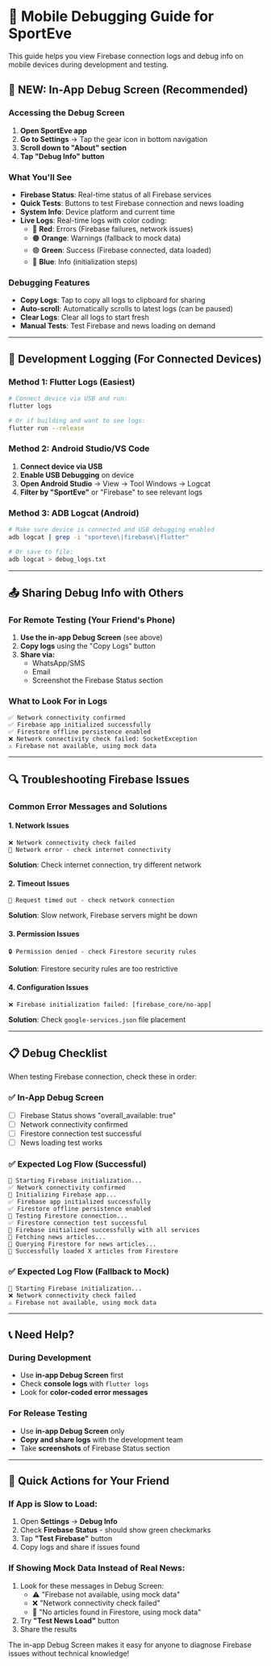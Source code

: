 # 📱 Mobile Debugging Guide for SportEve

This guide helps you view Firebase connection logs and debug info on mobile devices during development and testing.

## 🚀 **NEW: In-App Debug Screen** (Recommended)

### Accessing the Debug Screen
1. **Open SportEve app**
2. **Go to Settings** → Tap the gear icon in bottom navigation
3. **Scroll down to "About" section**
4. **Tap "Debug Info" button**

### What You'll See
- **Firebase Status**: Real-time status of all Firebase services
- **Quick Tests**: Buttons to test Firebase connection and news loading
- **System Info**: Device platform and current time
- **Live Logs**: Real-time logs with color coding:
  - 🔴 **Red**: Errors (Firebase failures, network issues)
  - 🟠 **Orange**: Warnings (fallback to mock data)
  - 🟢 **Green**: Success (Firebase connected, data loaded)
  - 🔵 **Blue**: Info (initialization steps)

### Debugging Features
- **Copy Logs**: Tap to copy all logs to clipboard for sharing
- **Auto-scroll**: Automatically scrolls to latest logs (can be paused)
- **Clear Logs**: Clear all logs to start fresh
- **Manual Tests**: Test Firebase and news loading on demand

---

## 🔧 **Development Logging** (For Connected Devices)

### Method 1: Flutter Logs (Easiest)
```bash
# Connect device via USB and run:
flutter logs

# Or if building and want to see logs:
flutter run --release
```

### Method 2: Android Studio/VS Code
1. **Connect device via USB**
2. **Enable USB Debugging** on device
3. **Open Android Studio** → View → Tool Windows → Logcat
4. **Filter by "SportEve"** or "Firebase" to see relevant logs

### Method 3: ADB Logcat (Android)
```bash
# Make sure device is connected and USB debugging enabled
adb logcat | grep -i "sporteve\|firebase\|flutter"

# Or save to file:
adb logcat > debug_logs.txt
```

---

## 📤 **Sharing Debug Info with Others**

### For Remote Testing (Your Friend's Phone)
1. **Use the in-app Debug Screen** (see above)
2. **Copy logs** using the "Copy Logs" button
3. **Share via:**
   - WhatsApp/SMS
   - Email
   - Screenshot the Firebase Status section

### What to Look For in Logs
```
✅ Network connectivity confirmed
✅ Firebase app initialized successfully
✅ Firestore offline persistence enabled
❌ Network connectivity check failed: SocketException
⚠️ Firebase not available, using mock data
```

---

## 🔍 **Troubleshooting Firebase Issues**

### Common Error Messages and Solutions

#### 1. Network Issues
```
❌ Network connectivity check failed
📶 Network error - check internet connectivity
```
**Solution**: Check internet connection, try different network

#### 2. Timeout Issues
```
🐌 Request timed out - check network connection
```
**Solution**: Slow network, Firebase servers might be down

#### 3. Permission Issues
```
🔒 Permission denied - check Firestore security rules
```
**Solution**: Firestore security rules are too restrictive

#### 4. Configuration Issues
```
❌ Firebase initialization failed: [firebase_core/no-app]
```
**Solution**: Check `google-services.json` file placement

---

## 📋 **Debug Checklist**

When testing Firebase connection, check these in order:

### ✅ In-App Debug Screen
- [ ] Firebase Status shows "overall_available: true"
- [ ] Network connectivity confirmed
- [ ] Firestore connection test successful
- [ ] News loading test works

### ✅ Expected Log Flow (Successful)
```
🔄 Starting Firebase initialization...
✅ Network connectivity confirmed
🔄 Initializing Firebase app...
✅ Firebase app initialized successfully
✅ Firestore offline persistence enabled
🔄 Testing Firestore connection...
✅ Firestore connection test successful
🎉 Firebase initialized successfully with all services
🔄 Fetching news articles...
🔄 Querying Firestore for news articles...
🎉 Successfully loaded X articles from Firestore
```

### ✅ Expected Log Flow (Fallback to Mock)
```
🔄 Starting Firebase initialization...
❌ Network connectivity check failed
⚠️ Firebase not available, using mock data
```

---

## 📞 **Need Help?**

### During Development
- Use **in-app Debug Screen** first
- Check **console logs** with `flutter logs`
- Look for **color-coded error messages**

### For Release Testing
- Use **in-app Debug Screen** only
- **Copy and share logs** with the development team
- Take **screenshots** of Firebase Status section

---

## 🎯 **Quick Actions for Your Friend**

### If App is Slow to Load:
1. Open **Settings** → **Debug Info**
2. Check **Firebase Status** - should show green checkmarks
3. Tap **"Test Firebase"** button
4. Copy logs and share if issues found

### If Showing Mock Data Instead of Real News:
1. Look for these messages in Debug Screen:
   - ⚠️ "Firebase not available, using mock data"
   - ❌ "Network connectivity check failed" 
   - 📝 "No articles found in Firestore, using mock data"
2. Try **"Test News Load"** button
3. Share the results

The in-app Debug Screen makes it easy for anyone to diagnose Firebase issues without technical knowledge!
